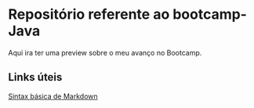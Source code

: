 # Repositório referente ao bootcamp-Java
Aqui ira ter uma preview sobre o meu avanço no Bootcamp.

## Links úteis

[Sintax básica de Markdown](https://www.markdownguide.org/basic-syntax/)
